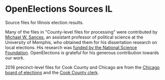 # OpenElections Sources IL

Source files for Illinois election results. 

Many of the files in "County-level files for processing" were contributed by [Michael W. Sances](http://umdrive.memphis.edu/msances/www/), an assistant professor of political science at the University of Memphis, who obtained them for his dissertation research on local elections. His research was [funded by the National Science Foundation](http://www.nsf.gov/awardsearch/showAward?AWD_ID=1223187). OpenElections is grateful for his generous contribution towards our work.

2016 precinct-level files for Cook County and Chicago are from the [Chicago board of elections](http://www.chicagoelections.com/en/home.html) and the [Cook County clerk](http://www.cookcountyclerk.com/elections/pages/default.aspx).


